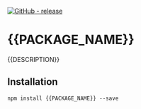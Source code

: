 [![GitHub - release](https://img.shields.io/github/v/release/{{USER_NAME}}/{{PACKAGE_NAME}}?style=flat)](https://github.com/{{USER_NAME}}/{{PACKAGE_NAME}}/releases/latest)

# {{PACKAGE_NAME}}
{{DESCRIPTION}}

## Installation

```txt
npm install {{PACKAGE_NAME}} --save
```
